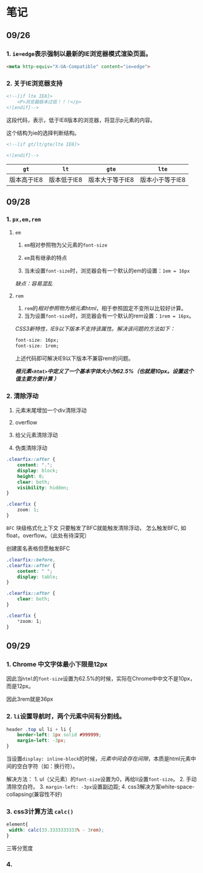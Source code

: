 # 笔记

## 09/26

### 1. `ie=edge`表示强制以最新的IE浏览器模式渲染页面。

```html
<meta http-equiv="X-UA-Compatible" content="ie=edge">
```

### 2. 关于IE浏览器支持

```html
<!--[if lte IE8]>
    <P>浏览器版本过低！！！</p>
<![endif]-->    
```

这段代码，表示，低于IE8版本的浏览器，将显示p元素的内容。

这个结构为ie的选择判断结构。

```html
<!--[if gt/lt/gte/lte IE8]>

<![endif]-->   
```

|`gt`|`lt`|`gte`|`lte`|
|:-----:|:-----:|:-----:|:-----:|
|版本高于IE8|版本低于IE8|版本大于等于IE8|版本小于等于IE8|


## 09/28

### 1. `px,em,rem`

1. `em`


    1. `em`相对参照物为父元素的`font-size`

    2. `em`具有继承的特点

    3. 当未设置`font-size`时，浏览器会有一个默认的em的设置：`1em = 16px`

    *缺点：容易混乱*


2. `rem`

    1. `rem`的*相对参照物为根元素html*，相于参照固定不变所以比较好计算。
    2. 当为设置`font-size`时，浏览器会有一个默认的rem设置：`1rem = 16px`。
    
    *CSS3新特性，IE9以下版本不支持该属性。解决该问题的方法如下：*

    ```css
    font-size: 16px;
    font-size: 1rem;
    ```

    上述代码即可解决IE9以下版本不兼容rem的问题。

    ***根元素`<html>`中定义了一个基本字体大小为62.5%（也就是10px。设置这个值主要方便计算 ）***

### 2. 清除浮动

1. 元素末尾增加一个div清除浮动

2. overflow

3. 给父元素清除浮动

4. 伪类清除浮动

```css
.clearfix::after {
    content: ".";
    display: block;
    height: 0;
    clear: both;
    visibility: hidden;
}

.clearfix {
    zoom: 1;
}
```

`BFC` 块级格式化上下文
只要触发了BFC就能触发清除浮动，
怎么触发BFC, 如float，overflow。（此处有待深究）

创建匿名表格但愿触发BFC

```css
.clearfix::before,
.clearfix::after {
    content: " ";
    display: table;
}

.clearfix::after {
    clear: both;
}

.clearfix {
    *zoom: 1;
}
```



## 09/29

### 1. Chrome 中文字体最小下限是12px

因此当`html`的`font-size`设置为62.5%的时候，实际在Chrome中中文不是10px，而是12px。

因此3rem就是36px


### 2. `li`设置导航时，两个元素中间有分割线。

```css
header .top ul li + li {
    border-left: 1px solid #999999;
    margin-left: -3px;
}
```
当设置`display: inline-block`的时候，*元素中间会存在间隙*，本质是html元素中间的空白字符（如：换行符）。

解决方法：
    1. ul（父元素）的`font-size`设置为0，再给li设置`font-size`。
    2. 手动清除空白符。
    3. `margin-left: -3px`设置副边距;
    4. css3解决方案white-space-collapsing(兼容性不好)


### 3. css3计算方法 `calc()`

```css
element{
 width: calc(33.3333333333% - 3rem);
}
```
三等分宽度


### 4. 